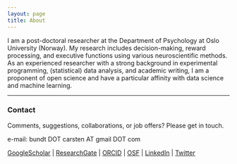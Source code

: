 ```yaml
---
layout: page
title: About
---
```


I am a post-doctoral researcher at the Department of Psychology at Oslo University (Norway). My research includes decision-making, reward processing, and executive functions using various neuroscientific methods. As an experienced researcher with a strong background in experimental programming, (statistical) data analysis, and academic writing, I am a proponent of open science and have a particular affinity with data science and machine learning.

---

### Contact
Comments, suggestions, collaborations, or job offers? Please get in touch.


e-mail: bundt DOT carsten AT gmail DOT com 


[GoogleScholar](https://scholar.google.be/citations?user=XVWNeUUAAAAJ&hl=de) | 
[ResearchGate](https://www.researchgate.net/profile/Carsten-Bundt) | 
[ORCID](https://orcid.org/0000-0002-3464-2330) | 
[OSF](https://osf.io/gkr9n/) | 
[LinkedIn](https://no.linkedin.com/in/carsten-bundt-phd-2a8806194) | 
[Twitter](https://twitter.com/neuronculus)
